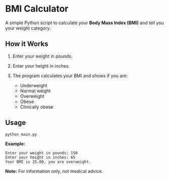 # BMI Calculator

A simple Python script to calculate your **Body Mass Index (BMI)** and tell you your weight category.

## How it Works

1. Enter your weight in pounds.
2. Enter your height in inches.
3. The program calculates your BMI and shows if you are:

   * Underweight
   * Normal weight
   * Overweight
   * Obese
   * Clinically obese

## Usage

```bash
python main.py
```

**Example:**

```
Enter your weight in pounds: 150
Enter your height in inches: 65
Your BMI is 25.00, you are overweight.
```

**Note:** For information only, not medical advice.
